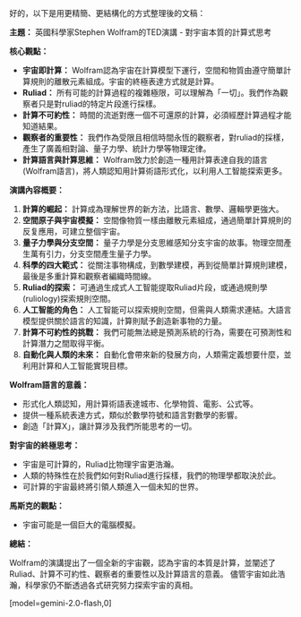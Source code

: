 好的，以下是用更精簡、更結構化的方式整理後的文稿：

**主題：** 英國科學家Stephen Wolfram的TED演講 - 對宇宙本質的計算式思考

**核心觀點：**

*   **宇宙即計算：** Wolfram認為宇宙在計算模型下運行，空間和物質由遵守簡單計算規則的離散元素組成。宇宙的終極表達方式就是計算。
*   **Ruliad：** 所有可能的計算過程的複雜極限，可以理解為「一切」。我們作為觀察者只是對ruliad的特定片段進行採樣。
*   **計算不可約性：** 時間的流逝對應一個不可還原的計算，必須經歷計算過程才能知道結果。
*   **觀察者的重要性：** 我們作為受限且相信時間永恆的觀察者，對ruliad的採樣，產生了廣義相對論、量子力學、統計力學等物理定律。
*   **計算語言與計算思維：** Wolfram致力於創造一種用計算表達自我的語言(Wolfram語言)，將人類認知用計算術語形式化，以利用人工智能探索更多。

**演講內容概要：**

1.  **計算的崛起：** 計算成為理解世界的新方法，比語言、數學、邏輯學更強大。
2.  **空間原子與宇宙模擬：** 空間像物質一樣由離散元素組成，通過簡單計算規則的反复應用，可建立整個宇宙。
3.  **量子力學與分支空間：** 量子力學是分支思維感知分支宇宙的故事。物理空間產生萬有引力，分支空間產生量子力學。
4.  **科學的四大範式：** 從關注事物構成，到數學建模，再到從簡單計算規則建模，最後是多重計算和觀察者編織時間線。
5.  **Ruliad的探索：** 可通過生成式人工智能提取Ruliad片段，或通過規則學(ruliology)探索規則空間。
6.  **人工智能的角色：** 人工智能可以探索規則空間，但需與人類需求連結。大語言模型提供關於語言的知識，計算則賦予創造新事物的力量。
7.  **計算不可約性的挑戰：** 我們可能無法總是預測系統的行為，需要在可預測性和計算潛力之間取得平衡。
8.  **自動化與人類的未來：** 自動化會帶來新的發展方向，人類需定義想要什麼，並利用計算和人工智能實現目標。

**Wolfram語言的意義：**

*   形式化人類認知，用計算術語表達城市、化學物質、電影、公式等。
*   提供一種系統表達方式，類似於數學符號和語言對數學的影響。
*   創造「計算X」，讓計算涉及我們所能思考的一切。

**對宇宙的終極思考：**

*   宇宙是可計算的，Ruliad比物理宇宙更浩瀚。
*   人類的特殊性在於我們如何對Ruliad進行採樣，我們的物理學都取決於此。
*   可計算的宇宙最終將引領人類進入一個未知的世界。

**馬斯克的觀點：**

*   宇宙可能是一個巨大的電腦模擬。

**總結：**

Wolfram的演講提出了一個全新的宇宙觀，認為宇宙的本質是計算，並闡述了Ruliad、計算不可約性、觀察者的重要性以及計算語言的意義。 儘管宇宙如此浩瀚，科學家仍不斷透過各式研究努力探索宇宙的真相。

[model=gemini-2.0-flash,0]
